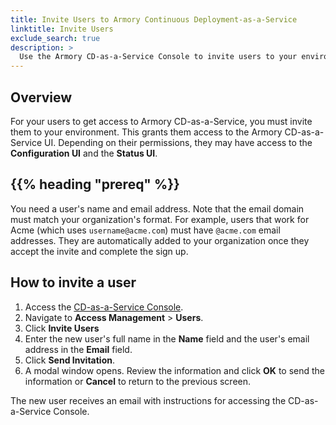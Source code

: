 ```yaml
---
title: Invite Users to Armory Continuous Deployment-as-a-Service
linktitle: Invite Users
exclude_search: true
description: >
  Use the Armory CD-as-a-Service Console to invite users to your environment.
---
```


## Overview

For your users to get access to Armory CD-as-a-Service, you must invite them to your environment. This grants them access to the Armory CD-as-a-Service UI. Depending on their permissions, they may have access to the **Configuration UI** and the **Status UI**.

## {{% heading "prereq" %}}

You need a user's name and email address. Note that the email domain must match your organization's format. For example, users that work for Acme (which uses `username@acme.com`) must have `@acme.com` email addresses. They are automatically added to your organization once they accept the invite and complete the sign up.

## How to invite a user

1. Access the [CD-as-a-Service Console](https://console.cloud.armory.io).
1. Navigate to **Access Management** > **Users**.
1. Click **Invite Users**
1. Enter the new user's full name in the **Name** field and the user's email address in the **Email** field.
1. Click **Send Invitation**.
1. A modal window opens. Review the information and click **OK** to send the information or **Cancel** to return to the previous screen.

The new user receives an email with instructions for accessing the CD-as-a-Service Console.

<!--
## {{% heading "nextSteps" %}}
-->